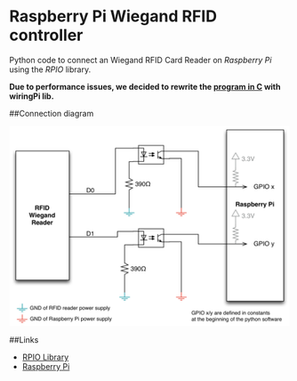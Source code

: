 Raspberry Pi Wiegand RFID controller
====================================

Python code to connect an Wiegand RFID Card Reader on _Raspberry Pi_ using the _RPIO_ library.

**Due to performance issues, we decided to rewrite the [program in C](https://github.com/LukeMarlin/Rpi-RFID-Reader-C "version C") with wiringPi lib.**

##Connection diagram

![Connection diagram](https://github.com/LukeMarlin/pmiCardReader/blob/master/diagram.png?raw=true "Connection diagram")


##Links

* [RPIO Library](https://pypi.python.org/pypi/RPIO "Link to the RPIO Library")
* [Raspberry Pi](http://www.raspberrypi.org "Link to the Raspberry Pi projet home page")
